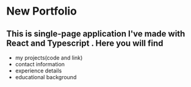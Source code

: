 # New Portfolio

## This is single-page application I've made with React and Typescript . Here you will find 
- my projects(code and link)
- contact information
- experience details
- educational background
